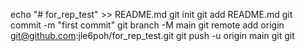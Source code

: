 echo "# for_rep_test" >> README.md
git init
git add README.md
git commit -m "first commit"
git branch -M main
git remote add origin git@github.com:jle6poh/for_rep_test.git
git push -u origin main
git git
